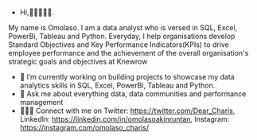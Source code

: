 - Hi,👋🏾👩🏾‍💻.

My name is Omolaso. I am a data analyst who is versed in SQL, Excel, PowerBi, Tableau and Python. Everyday, I help organisations develop Standard Objectives and Key Performance Indicators(KPIs) to drive employee performance and the achievement of the overall organisation's strategic goals and objectives at Knewrow
 
- 🔭 I’m currently working on building projects to showcase my data analytics skills in SQL, Excel, PowerBi, Tableau and Python.
- 💬 Ask me about everything data, data communities and performance management 
- 👩🏾‍💻 Connect with me on Twitter: https://twitter.com/Dear_Charis, LinkedIn: https://linkedin.com/in/omolasoakinruntan, Instagram: https://instagram.com/omolaso_charis/

